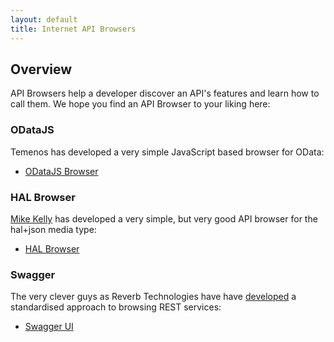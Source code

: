 ```yaml
---
layout: default
title: Internet API Browsers
---
```

## Overview

API Browsers help a developer discover an API's features and learn how to call them.  We hope you find an API Browser to your liking here:


### ODataJS

Temenos has developed a very simple JavaScript based browser for OData:

* [ODataJS Browser](http://t24demo.cloudapp.net/tcib-iris/)


### HAL Browser

[Mike Kelly](https://github.com/mikekelly/hal-browser) has developed a very simple, but very good API browser for the hal+json media type:


* [HAL Browser](http://t24demo.cloudapp.net/tcib-iris/hal_browser.html#/tcib-iris/TCIB.svc/root)


### Swagger

The very clever guys as Reverb Technologies have have [developed](https://github.com/wordnik/swagger-ui) a standardised approach to browsing REST services:

* [Swagger UI](http://t24demo.cloudapp.net/tcib-iris/swagger.jsp)

